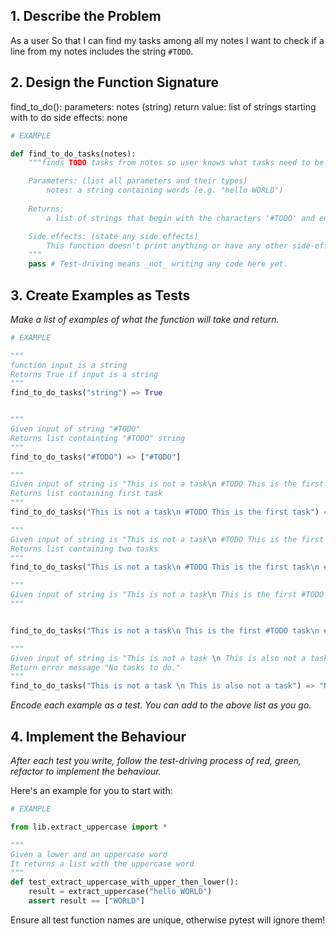 ## 1. Describe the Problem

As a user
So that I can find my tasks among all my notes
I want to check if a line from my notes includes the string `#TODO`.

## 2. Design the Function Signature

find_to_do():
parameters:  notes (string)
return value: list of strings starting with to do
side effects: none

```python
# EXAMPLE

def find_to_do_tasks(notes):
    """finds TODO tasks from notes so user knows what tasks need to be done

    Parameters: (list all parameters and their types)
        notes: a string containing words (e.g. "hello WORLD")
    
    Returns:
        a list of strings that begin with the characters '#TODO' and end with '\n'

    Side effects: (state any side effects)
        This function doesn't print anything or have any other side-effects
    """
    pass # Test-driving means _not_ writing any code here yet.
```

## 3. Create Examples as Tests

_Make a list of examples of what the function will take and return._

```python
# EXAMPLE

"""
function input is a string 
Returns True if input is a string 
"""
find_to_do_tasks("string") => True


"""
Given input of string "#TODO"
Returns list containting "#TODO" string
"""
find_to_do_tasks("#TODO") => ["#TODO"]

"""
Given input of string is "This is not a task\n #TODO This is the first task"
Returns list containing first task
"""
find_to_do_tasks("This is not a task\n #TODO This is the first task") => ["#TODO This is the first task"]

"""
Given input of string is "This is not a task\n #TODO This is the first task\n #TODO This is the second task\n This is another note"
Returns list containing two tasks
"""
find_to_do_tasks("This is not a task\n #TODO This is the first task\n #TODO This is the second task\n This is another note") => ["#TODO This is the first task", "#TODO This is the second task"]

"""
Given input of string is "This is not a task\n This is the first #TODO task\n #TODO This is the second task\n This is another note"
"""


find_to_do_tasks("This is not a task\n This is the first #TODO task\n #TODO This is the second task\n This is another note") => ["This is the first #TODO task", "#TODO This is the second task"]

"""
Given input of string is "This is not a task \n This is also not a task"
Return error message "No tasks to do."
"""
find_to_do_tasks("This is not a task \n This is also not a task") => "No tasks to do."
```

_Encode each example as a test. You can add to the above list as you go._

## 4. Implement the Behaviour

_After each test you write, follow the test-driving process of red, green, refactor to implement the behaviour._

Here's an example for you to start with:

```python
# EXAMPLE

from lib.extract_uppercase import *

"""
Given a lower and an uppercase word
It returns a list with the uppercase word
"""
def test_extract_uppercase_with_upper_then_lower():
    result = extract_uppercase("hello WORLD")
    assert result == ["WORLD"]
```

Ensure all test function names are unique, otherwise pytest will ignore them!
